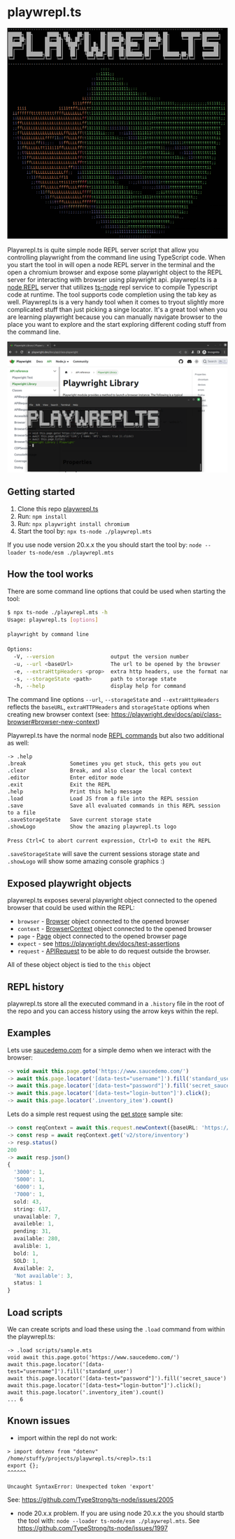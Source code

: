 # playwrepl.ts
![logo](./pics/playwrepl.png)

Playwrepl.ts is quite simple node REPL server script that allow you controlling playwright from the command line using TypeScript code. When you start the tool in will open a node REPL server in the terminal and the open a chromium browser and expose some playwright object to the REPL server for interacting with browser using playwright api. playwrepl.ts is a [node REPL](https://nodejs.org/api/repl.html) server that utilizes [ts-node](https://github.com/TypeStrong/ts-node) repl service to compile Typescript code at runtime. The tool supports code completion using the tab key as well.
Playwrepl.ts is a very handy tool when it comes to tryout slightly more complicated stuff than just picking a singe locator. It's a great tool when you are learning playwright because you can manually navigate browser to the place you want to explore and the start exploring different coding stuff from the command line. 


![ex](./pics/example.png)

## Getting started
1. Clone this repo [playwrepl.ts](https://github.com/marcusNumminen/playwrepl.ts)
2. Run: `npm install`
3. Run: `npx playwright install chromium`
4. Start the tool by: `npx ts-node ./playwrepl.mts`

If you use node version 20.x.x the you should start the tool by: `node --loader ts-node/esm ./playwrepl.mts`

## How the tool works
There are some command line options that could be used when starting the tool:
```bash
$ npx ts-node ./playwrepl.mts -h
Usage: playwrepl.ts [options]

playwright by command line

Options:
  -V, --version                  output the version number
  -u, --url <baseUrl>            The url to be opened by the browser
  -e, --extraHttpHeaders <prop>  extra http headers, use the format name:value (default: [])
  -s, --storageState <path>      path to storage state
  -h, --help                     display help for command

```
The command line options `--url`, `--storageState` and `--extraHttpHeaders` reflects the `baseURL`, `extraHTTPHeaders` and `storageState` options when creating new browser context (see: https://playwright.dev/docs/api/class-browser#browser-new-context)

Playwrepl.ts have the normal node [REPL commands](https://nodejs.org/api/repl.html#commands-and-special-keys) but also two additional as well:
```
-> .help
.break              Sometimes you get stuck, this gets you out
.clear              Break, and also clear the local context
.editor             Enter editor mode
.exit               Exit the REPL
.help               Print this help message
.load               Load JS from a file into the REPL session
.save               Save all evaluated commands in this REPL session to a file
.saveStorageState   Save current storage state 
.showLogo           Show the amazing playwrepl.ts logo

Press Ctrl+C to abort current expression, Ctrl+D to exit the REPL
```
`.saveStorageState` will save the current sessions storage state and `.showLogo` will show some amazing console graphics :)

## Exposed playwright objects
playwrepl.ts exposes several playwright object connected to the opened browser that could be used within the REPL:
* `browser` - [Browser](https://playwright.dev/docs/api/class-browser) object connected to the opened browser
* `context` - [BrowserContext](https://playwright.dev/docs/api/class-browsercontext) object connected to the opened browser
* `page` - [Page](https://playwright.dev/docs/api/class-page) object connected to the opened browser page
* `expect` - see https://playwright.dev/docs/test-assertions
* `request` - [APIRequest](https://playwright.dev/docs/api/class-apirequest) to be able to do request outside the browser.

All of these object object is tied to the `this` object

## REPL history
playwrepl.ts store all the executed command in a `.history` file in the root of the repo and you can access history using the arrow keys within the repl.

## Examples
Lets use [saucedemo.com](https://www.saucedemo.com/) for a simple demo when we interact with the browser:
```typescript
-> void await this.page.goto('https://www.saucedemo.com/')
-> await this.page.locator('[data-test="username"]').fill('standard_user')
-> await this.page.locator('[data-test="password"]').fill('secret_sauce')
-> await this.page.locator('[data-test="login-button"]').click();
-> await this.page.locator('.inventory_item').count()
```

Lets do a simple rest request using the [pet store](https://petstore.swagger.io) sample site:
```typescript
-> const reqContext = await this.request.newContext({baseURL: 'https://petstore.swagger.io/'})
-> const resp = await reqContext.get('v2/store/inventory')
-> resp.status()
200
-> await resp.json()
{
  '3000': 1,
  '5000': 1,
  '6000': 1,
  '7000': 1,
  sold: 43,
  string: 617,
  unavailable: 7,
  availeble: 1,
  pending: 31,
  available: 280,
  avalible: 1,
  bold: 1,
  SOLD: 1,
  Available: 2,
  'Not available': 3,
  status: 1
}
```
## Load scripts
We can create scripts and load these using the `.load` command from within the playwrepl.ts:
```
-> .load scripts/sample.mts
void await this.page.goto('https://www.saucedemo.com/')
await this.page.locator('[data-test="username"]').fill('standard_user')
await this.page.locator('[data-test="password"]').fill('secret_sauce')
await this.page.locator('[data-test="login-button"]').click();
await this.page.locator('.inventory_item').count()
... 6
```

## Known issues
* import within the repl do not work:
```
> import dotenv from "dotenv"
/home/stuffy/projects/playwrepl.ts/<repl>.ts:1
export {};
^^^^^^

Uncaught SyntaxError: Unexpected token 'export'
```
See: https://github.com/TypeStrong/ts-node/issues/2005

* node 20.x.x problem. If you are using node 20.x.x the you should startb the tool with: `node --loader ts-node/esm ./playwrepl.mts`.
See https://github.com/TypeStrong/ts-node/issues/1997

